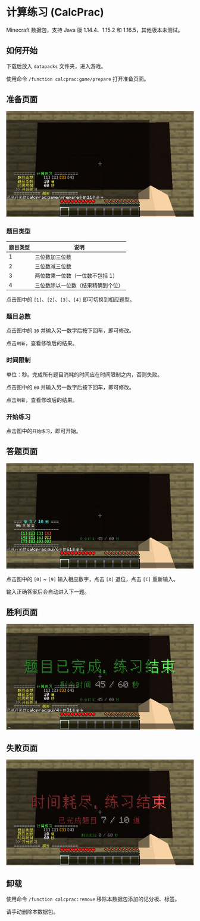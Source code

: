 # 计算练习 (CalcPrac)

Minecraft 数据包，支持 Java 版 1.14.4、1.15.2 和 1.16.5，其他版本未测试。

## 如何开始

下载后放入 `datapacks` 文件夹，进入游戏。

使用命令 `/function calcprac:game/prepare` 打开准备页面。

## 准备页面

![](screenshots/prepare.png)

### 题目类型

| 题目类型 | 说明 |
| - | - |
| 1 | 三位数加三位数 |
| 2 | 三位数减三位数 |
| 3 | 两位数乘一位数（一位数不包括 1） |
| 4 | 三位数除以一位数（结果精确到个位） |

点击图中的 `[1]`、`[2]`、`[3]`、`[4]` 即可切换到相应题型。

### 题目总数

点击图中的 `10` 并输入另一数字后按下回车，即可修改。

点击`刷新`，查看修改后的结果。

### 时间限制

单位：秒。完成所有题目消耗的时间应在时间限制之内，否则失败。

点击图中的 `60` 并输入另一数字后按下回车，即可修改。

点击`刷新`，查看修改后的结果。

### 开始练习

点击图中的`开始练习`，即可开始。

## 答题页面

![](screenshots/practising.png)

点击图中的 `[0]` ~ `[9]` 输入相应数字，点击 `[X]` 退位，点击 `[C]` 重新输入。

输入正确答案后会自动进入下一题。

## 胜利页面

![](screenshots/win.png)

## 失败页面

![](screenshots/lose.png)

## 卸载

使用命令 `/function calcprac:remove` 移除本数据包添加的记分板、标签。

请手动删除本数据包。